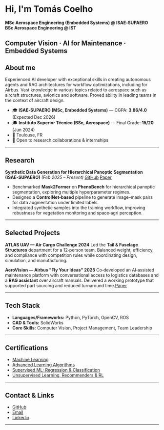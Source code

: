 # Hi, I'm Tomás Coelho 

**MSc Aerospace Engineering (Embedded Systems) @ ISAE‑SUPAERO  
  BSc Aerospace Engineering @ IST**

Computer Vision · AI for Maintenance · Embedded Systems
---

## About me

Experienced AI developer with exceptional skills in creating autonomous agents and RAG architectures for workflow optimizations, including for Airbus.  Vast knowledge in various topics related to aerospace such as aircraft structures, avionics and software. Proved ability in leading teams in the context of aircraft design.  

* 🎓 **ISAE‑SUPAERO (MSc, Embedded Systems)** — CGPA: **3.86/4.0** (Expected Dec 2026)
* 🎓 **Instituto Superior Técnico (BSc, Aerospace)** — Final Grade: **15/20** (Jun 2024)
* 📍 Toulouse, FR
* 💼 Open to research collaborations & internships

---

## Research

**Synthetic Data Generation for Hierarchical Panoptic Segmentation (ISAE‑SUPAERO)** *(Feb 2025 – Present)* [GitHub](https://github.com/TomasCoelho23/hierarchical-segmentation-with-synthetic-data) [Paper](https://drive.google.com/file/d/1f7X9e0ARktgJsrhsthU3vcoMlZuTKZIG/view?usp=sharing)

* Benchmarked **Mask2Former** on **PhenoBench** for hierarchical panoptic segmentation, exploring multiple hyperparameter regimes.
* Designed a **ControlNet‑based** pipeline to generate image–mask pairs for data augmentation under limited labels.
* Integrated synthetic samples into the training workflow, improving robustness for vegetation monitoring and space‑agri perception.


---

## Selected Projects

**ATLAS UAV — Air Cargo Challenge 2024**
Led the **Tail & Fuselage Structures** department for a 12‑person team. Balanced weight, efficiency, and compliance with competition rules while coordinating design, simulation, and manufacturing.

**AeroVision — Airbus "Fly Your Ideas" 2025**
Co‑developed an AI‑assisted maintenance platform with conversational access to logistics databases and a **RAG assistant** over aircraft manuals. Delivered a working prototype that supported part sourcing and reduced turnaround time.[Paper](https://drive.google.com/file/d/1BUn6Mw2Rps3KrnPv9s4DA0DeVOIT4r9X/view?usp=sharing)

---

## Tech Stack

* **Languages/Frameworks:** Python, PyTorch, OpenCV, ROS
* **CAD & Tools:** SolidWorks
* **Core Skills:** Computer Vision, Project Management, Team Leadership

---

## Certifications

* [Machine Learning](https://www.coursera.org/account/accomplishments/specialization/2SNHSVNZKBVZ)
* [Advanced Learning Algorithms](https://www.coursera.org/account/accomplishments/verify/JW4185DGSYPO)
* [Supervised ML: Regression & Classification](https://www.coursera.org/account/accomplishments/verify/YQO9TBAD5WPC)
* [Unsupervised Learning, Recommenders & RL](https://www.coursera.org/account/accomplishments/verify/MGC6NJR0SNLN)

---
## Contact & Links

* [GitHub](https://github.com/TomasCoelho23)
* [Email](mailto:tomas.g.c.coelho@gmail.com)
* [Linkedin](https://www.linkedin.com/in/tom%C3%A1s-coelho-692a00227/)

<!-- Optional: add a public LinkedIn or website here -->
---
